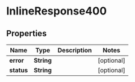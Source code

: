 

# InlineResponse400

## Properties

Name | Type | Description | Notes
------------ | ------------- | ------------- | -------------
**error** | **String** |  |  [optional]
**status** | **String** |  |  [optional]



